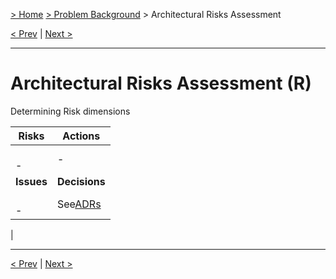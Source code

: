 [> Home](README.md)  [> Problem Background](README.md) > Architectural Risks Assessment

[< Prev](1.6.Assumptions.md)  |  [Next >](../2.Solution/README.md)

---

# Architectural Risks Assessment (R)
Determining Risk dimensions


| Risks        | Actions               |
| -------------- | ----------------------- |
| <br/>- <br/> | -                     |
| **Issues**   | **Decisions**         |
| <br/>- <br/> | See[ADRs](../5.ADRs)
 |



---

[< Prev](1.6.Assumptions.md)  |  [Next >](../2.Solution/README.md)
